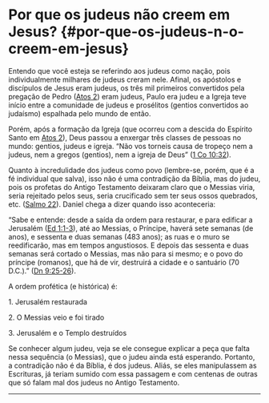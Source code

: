 # Por que os judeus não creem em Jesus? {#por-que-os-judeus-n-o-creem-em-jesus}

Entendo que você esteja se referindo aos judeus como nação, pois individualmente milhares de judeus creram nele. Afinal, os apóstolos e discípulos de Jesus eram judeus, os três mil primeiros convertidos pela pregação de Pedro ([Atos 2](http://bibliaonline.com.br/acf/atos/2)) eram judeus, Paulo era judeu e a Igreja teve início entre a comunidade de judeus e prosélitos (gentios convertidos ao judaísmo) espalhada pelo mundo de então.

Porém, após a formação da Igreja (que ocorreu com a descida do Espírito Santo em [Atos 2](http://bibliaonline.com.br/acf/atos/2)), Deus passou a enxergar três classes de pessoas no mundo: gentios, judeus e igreja. “Não vos torneis causa de tropeço nem a judeus, nem a gregos (gentios), nem a igreja de Deus” ([1 Co 10:32](http://bibliaonline.com.br/acf/1co/10/32)).

Quanto à incredulidade dos judeus como povo (lembre-se, porém, que é a fé individual que salva), isso não é uma contradição da Bíblia, mas do judeu, pois os profetas do Antigo Testamento deixaram claro que o Messias viria, seria rejeitado pelos seus, seria crucificado sem ter seus ossos quebrados, etc. ([Salmo 22](http://bibliaonline.com.br/acf/sl/22)). Daniel chega a dizer quando isso aconteceria:

“Sabe e entende: desde a saída da ordem para restaurar, e para edificar a Jerusalém ([Ed 1:1-3](http://bibliaonline.com.br/acf/ed/1/1-3)), até ao Messias, o Príncipe, haverá sete semanas (de anos), e sessenta e duas semanas (483 anos); as ruas e o muro se reedificarão, mas em tempos angustiosos. E depois das sessenta e duas semanas será cortado o Messias, mas não para si mesmo; e o povo do príncipe (romanos), que há de vir, destruirá a cidade e o santuário (70 D.C.).” ([Dn 9:25-26](http://bibliaonline.com.br/acf/dn/9/25-26)).

A ordem profética (e histórica) é:

​1\. Jerusalém restaurada

​2\. O Messias veio e foi tirado

​3\. Jerusalém e o Templo destruídos

Se conhecer algum judeu, veja se ele consegue explicar a peça que falta nessa sequência (o Messias), que o judeu ainda está esperando. Portanto, a contradição não é da Bíblia, é dos judeus. Aliás, se eles manipulassem as Escrituras, já teriam sumido com essa passagem e com centenas de outras que só falam mal dos judeus no Antigo Testamento.

*****